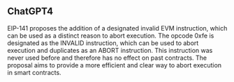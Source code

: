 ## ChatGPT4

EIP-141 proposes the addition of a designated invalid EVM instruction, which can be used as a distinct reason to abort execution. The opcode 0xfe is designated as the INVALID instruction, which can be used to abort execution and duplicates as an ABORT instruction. This instruction was never used before and therefore has no effect on past contracts. The proposal aims to provide a more efficient and clear way to abort execution in smart contracts.
